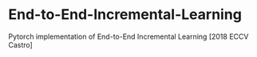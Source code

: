 # End-to-End-Incremental-Learning
Pytorch implementation of End-to-End Incremental Learning [2018 ECCV Castro]
